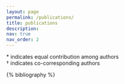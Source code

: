 ```yaml
---
layout: page
permalink: /publications/
title: publications
description: 
nav: true
nav_order: 2
---
```

<p>* indicates equal contribution among authors <br>
† indicates co-corresponding authors</p>
<!-- _pages/publications.md -->
<div class="publications">

{% bibliography %}

</div>


